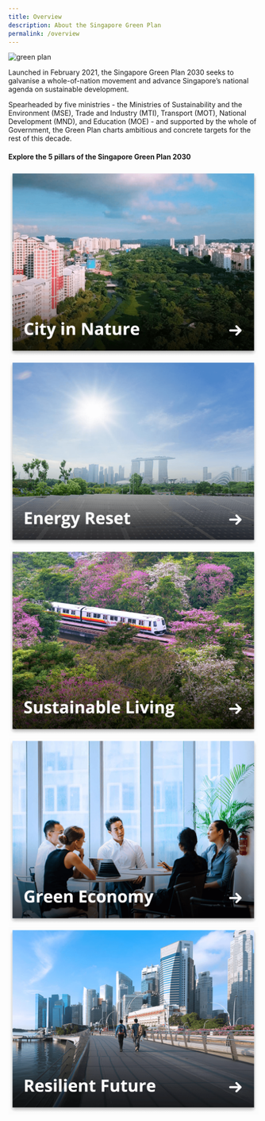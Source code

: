 ```yaml
---
title: Overview
description: About the Singapore Green Plan  
permalink: /overview
---
```


<img src="https://d33wubrfki0l68.cloudfront.net/42da8cd22008325d114dd453c3b88d53aa1ba725/16996/images/framework/framework_overview.jpg" alt="green plan">

Launched in February 2021, the Singapore Green Plan 2030 seeks to galvanise a whole-of-nation movement and advance Singapore’s national agenda on sustainable development. 

Spearheaded by five ministries - the Ministries of Sustainability and the Environment (MSE), Trade and Industry (MTI), Transport (MOT), National Development (MND), and Education (MOE) - and supported by the whole of Government, the Green Plan charts ambitious and concrete targets for the rest of this decade.

#### Explore the 5 pillars of the Singapore Green Plan 2030

<div class="tile-container">
	<a class="tile-item" href="/key-focus-areas/city-in-nature">
		<img src="/images/framework/tile_cityinnature.png" alt="City in Nature"></a>
	<a class="tile-item" href="/key-focus-areas/energy-reset">
		<img src="/images/framework/tile_energyreset.png" alt="Energy Reset"></a>
</div>
<div class="tile-container">
	<a class="tile-item" href="/key-focus-areas/sustainable-living">
		<img src="/images/framework/tile_sustainableliving.png" alt="Sustainable Living"></a>
	<a class="tile-item" href="/key-focus-areas/green-economy">
		<img src="/images/framework/tile_greeneconomy.png" alt="Green Economy"></a>
</div>
<div class="tile-container">
	<a class="tile-item" href="/key-focus-areas/resilient-future"
	   ><img src="/images/framework/tile_resilientfuture.png" alt="Resilient Future"></a>
</div>
